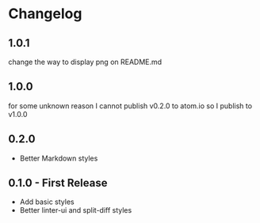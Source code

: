 # Changelog

## 1.0.1

change the way to display png on README.md

## 1.0.0

for some unknown reason I cannot publish v0.2.0 to atom.io so I publish to v1.0.0

## 0.2.0

* Better Markdown styles

## 0.1.0 - First Release

* Add basic styles
* Better linter-ui and split-diff styles
